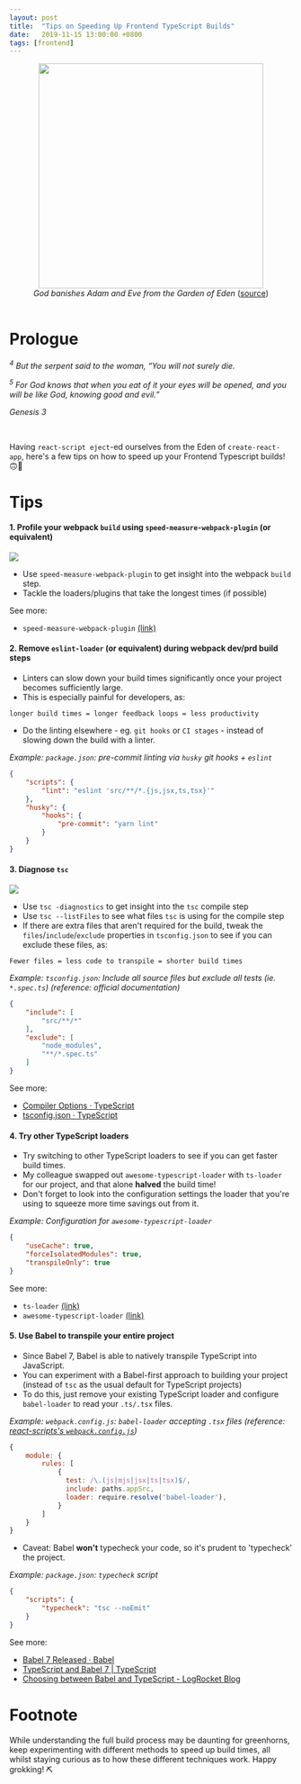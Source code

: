 ```yaml
---
layout: post
title:  "Tips on Speeding Up Frontend TypeScript Builds"
date:   2019-11-15 13:00:00 +0800
tags: [frontend]
---
```

<center>
<img src="/assets/2019-11-15-tips-speeding-up-frontend-typescript-builds/god-banishes-adam-eve-from-eden.jpg" height="400"/>
<br />
<i>God banishes Adam and Eve from the Garden of Eden</i> (<a href="https://www.jw.org/en/library/books/bible-stories-lessons/2/adam-and-eve-disobeyed-god/">source</a>)
</center>
<br />

# Prologue

<i><sup>4</sup> But the serpent said to the woman, “You will not surely die.</i> 

<i><sup>5</sup> For God knows that when you eat of it your eyes will be opened, and you will be like God, knowing good and evil.”</i>

<i>Genesis 3</i>

<br />

Having `react-script eject`-ed ourselves from the Eden of `create-react-app`, here's a few tips on how to speed up your Frontend Typescript builds! 🙃🐑 

# Tips

#### 1. Profile your webpack `build` using `speed-measure-webpack-plugin` (or equivalent)

<img src="/assets/2019-11-15-tips-speeding-up-frontend-typescript-builds/speed-measure-webpack-plugin-sample.png"/>

- Use `speed-measure-webpack-plugin` to get insight into the webpack `build` step.
- Tackle the loaders/plugins that take the longest times (if possible)

See more:
- `speed-measure-webpack-plugin` [(link)](https://github.com/stephencookdev/speed-measure-webpack-plugin)


#### 2. Remove `eslint-loader` (or equivalent) during webpack dev/prd build steps

- Linters can slow down your build times significantly once your project becomes sufficiently large.
- This is especially painful for developers, as:
```
longer build times = longer feedback loops = less productivity
```
- Do the linting elsewhere - eg. `git hooks` or `CI stages` - instead of slowing down the build with a linter.

_Example: `package.json`: pre-commit linting via `husky` git hooks + `eslint`_
```json
{
    "scripts": {
        "lint": "eslint 'src/**/*.{js,jsx,ts,tsx}'"
    },
    "husky": {
        "hooks": {
            "pre-commit": "yarn lint"
        }
    }
}
```

#### 3. Diagnose `tsc` 

<img src="/assets/2019-11-15-tips-speeding-up-frontend-typescript-builds/tsc-diagnostics-sample.png"/>

- Use `tsc -diagnostics` to get insight into the `tsc` compile step
- Use `tsc --listFiles` to see what files `tsc` is using for the compile step
- If there are extra files that aren't required for the build, tweak the `files`/`include`/`exclude` properties in `tsconfig.json` to see if you can exclude these files, as:

```
Fewer files = less code to transpile = shorter build times
```

_Example: `tsconfig.json`: Include all source files but exclude all tests (ie. `*.spec.ts`) (reference: official documentation)_
```json
{
    "include": [
        "src/**/*"
    ],
    "exclude": [
        "node_modules",
        "**/*.spec.ts"
    ]
}
```

See more: 
- [Compiler Options · TypeScript](https://www.typescriptlang.org/docs/handbook/compiler-options.html)
- [tsconfig.json · TypeScript](https://www.typescriptlang.org/docs/handbook/tsconfig-json.html)

#### 4. Try other TypeScript loaders

- Try switching to other TypeScript loaders to see if you can get faster build times.
- My colleague swapped out `awesome-typescript-loader` with `ts-loader` for our project, and that alone **halved** the build time!
- Don't forget to look into the configuration settings the loader that you're using to squeeze more time savings out from it.

_Example: Configuration for `awesome-typescript-loader`_
```json
{
    "useCache": true,
    "forceIsolatedModules": true,
    "transpileOnly": true
}
```

See more:
- `ts-loader` [(link)](https://github.com/TypeStrong/ts-loader)
- `awesome-typescript-loader` [(link)](https://github.com/s-panferov/awesome-typescript-loader)

#### 5. Use Babel to transpile your entire project

- Since Babel 7, Babel is able to natively transpile TypeScript into JavaScript.
- You can experiment with a Babel-first approach to building your project (instead of `tsc` as the usual default for TypeScript projects)
- To do this, just remove your existing TypeScript loader and configure `babel-loader` to read your `.ts/.tsx` files.

_Example: `webpack.config.js`: `babel-loader` accepting `.tsx` files (reference: [react-scripts's `webpack.config.js`](https://github.com/facebook/create-react-app/blob/master/packages/react-scripts/config/webpack.config.js))_
```javascript
{
    module: {
        rules: [
            {
              test: /\.(js|mjs|jsx|ts|tsx)$/,
              include: paths.appSrc,
              loader: require.resolve('babel-loader'),
            }
        ]
    }
}
```

- Caveat: Babel **won't** typecheck your code, so it's prudent to 'typecheck' the project.

_Example: `package.json`: `typecheck` script_
```json
{
    "scripts": {
        "typecheck": "tsc --noEmit"
    }
}
```

See more:
- [Babel 7 Released · Babel](https://babeljs.io/blog/2018/08/27/7.0.0#typescript-support-babel-preset-typescript)
- [TypeScript and Babel 7 \| TypeScript](https://devblogs.microsoft.com/typescript/typescript-and-babel-7/)
- [Choosing between Babel and TypeScript - LogRocket Blog](https://blog.logrocket.com/choosing-between-babel-and-typescript-4ed1ad563e41/)

# Footnote

While understanding the full build process may be daunting for greenhorns, keep experimenting with different methods to speed up build times, all whilst staying curious as to how these different techniques work. Happy grokking! ⛏